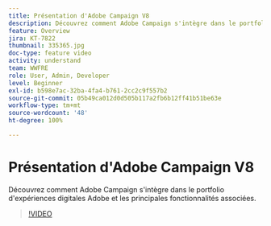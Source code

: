 ```yaml
---
title: Présentation d'Adobe Campaign V8
description: Découvrez comment Adobe Campaign s'intègre dans le portfolio d'expériences digitales Adobe et les principales fonctionnalités associées.
feature: Overview
jira: KT-7822
thumbnail: 335365.jpg
doc-type: feature video
activity: understand
team: WWFRE
role: User, Admin, Developer
level: Beginner
exl-id: b598e7ac-32ba-4fa4-b761-2cc2c9f557b2
source-git-commit: 05b49ca012d0d505b117a2fb6b12ff41b51be63e
workflow-type: tm+mt
source-wordcount: '48'
ht-degree: 100%

---
```


# Présentation d&#39;Adobe Campaign V8

Découvrez comment Adobe Campaign s&#39;intègre dans le portfolio d&#39;expériences digitales Adobe et les principales fonctionnalités associées.

>[!VIDEO](https://video.tv.adobe.com/v/335365?quality=12&learn=on)
